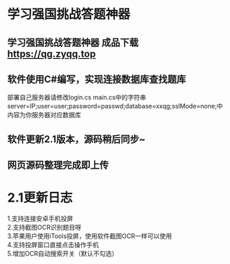 # 学习强国挑战答题神器
## 学习强国挑战答题神器 成品下载 https://qg.zyqq.top  
## 软件使用C#编写，实现连接数据库查找题库
部署自己服务器请修改login.cs main.cs中的字符串server=IP;user=user;password=passwd;database=xxqg;sslMode=none;中内容为你服务器对应数据库  
## 软件更新2.1版本，源码稍后同步~
## 网页源码整理完成即上传
# 2.1更新日志
1.支持连接安卓手机投屏  
2.支持截图OCR识别题目呀  
3.苹果用户使用iTools投屏，使用软件截图OCR一样可以使用  
4.支持投屏窗口直接点击操作手机  
5.增加OCR自动搜索开关（默认不勾选）  

